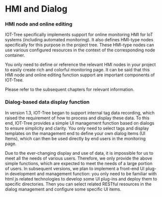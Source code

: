 HMI and Dialog</a>
==

### HMI node and online editing



IOT-Tree specifically implements support for online monitoring HMI for IoT systems (including automated monitoring). It also defines HMI-type nodes specifically for this purpose in the project tree. These HMI-type nodes can use various configured resources in the context of the corresponding node container.

You only need to define or reference the relevant HMI nodes in your project to easily create rich and colorful monitoring page. It can be said that this HMI node and online editing function support are important components of IOT-Tree.

Please refer to the subsequent chapters for relevant information.


### Dialog-based data display function


In version 1.3, IOT-Tree began to support internal tag data recording, which raised the requirement of how to process and display these data. To this end, IOT-Tree provides a simple UI management function based on dialogs to ensure simplicity and clarity.
You only need to select tags and display templates on the management end to define your own dialog items (UI Items), which can then be used directly by end users in the monitoring page.

Due to the ever-changing display and use of data, it is impossible for us to meet all the needs of various users. Therefore, we only provide the above simple functions, which are expected to meet the needs of a large portion of users. In subsequent versions, we plan to implement a front-end UI plug-in development and management function: you only need to be familiar with html js related technologies to develop some UI plug-ins and deploy them to specific directories. Then you can select related RESTful resources in the dialog management and configure some specific UI items.

